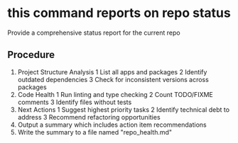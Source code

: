 # this command reports on repo status

Provide a comprehensive status report for the current repo

## Procedure

1. Project Structure Analysis
  1 List all apps and packages
  2 Identify outdated dependencies
  3 Check for inconsistent versions across packages
2. Code Health
  1 Run linting and type checking
  2 Count TODO/FIXME comments
  3 Identify files without tests
3. Next Actions
  1 Suggest highest priority tasks
  2 Identify technical debt to address
  3 Recommend refactoring opportunities
4. Output a summary which includes action item recommendations
5. Write the summary to a file named "repo_health.md"
